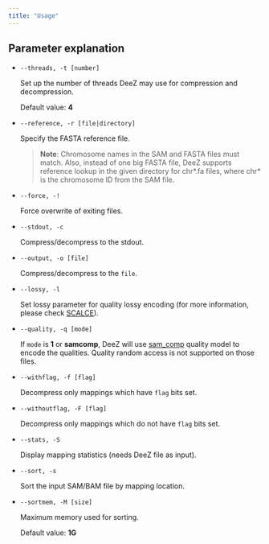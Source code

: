```yaml
---
title: "Usage"
---
```


## Parameter explanation

- `--threads, -t [number]`

  Set up the number of threads DeeZ may use for compression and decompression.

  Default value: **4**

- `--reference, -r [file|directory]`

  Specify the FASTA reference file.
  
  > **Note**: Chromosome names in the SAM and FASTA files must match. Also, instead of one big FASTA file, DeeZ supports reference lookup in the given directory for chr\*.fa files, where chr\* is the chromosome ID from the SAM file.

- `--force, -!`
  
  Force overwrite of exiting files.

- `--stdout, -c`

  Compress/decompress to the stdout.

- `--output, -o [file]`
  
  Compress/decompress to the `file`.

- `--lossy, -l`

  Set lossy parameter for quality lossy encoding (for more information, please check [SCALCE][1]).

- `--quality, -q [mode]`

  If `mode` is **1** or **samcomp**, DeeZ will use [sam_comp][2] quality model to encode the qualities. Quality random access is not supported on those files. 

- `--withflag, -f [flag]`

  Decompress only mappings which have `flag` bits set.

- `--withoutflag, -F [flag]`

  Decompress only mappings which do not have `flag` bits set.

- `--stats, -S`

  Display mapping statistics (needs DeeZ file as input).

- `--sort, -s`

  Sort the input SAM/BAM file by mapping location.

- `--sortmem, -M [size]`

  Maximum memory used for sorting. 
  
  Default value: **1G**

[1]: http://scalce.sourceforge.net/
[2]: https://sourceforge.net/projects/samcomp/
